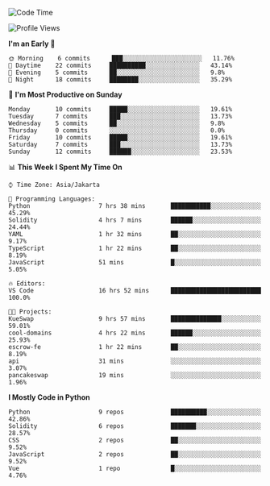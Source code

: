 <!--START_SECTION:waka-->
![Code Time](http://img.shields.io/badge/Code%20Time-1%2C178%20hrs%2048%20mins-blue)

![Profile Views](http://img.shields.io/badge/Profile%20Views-8-blue)

**I'm an Early 🐤** 

```text
🌞 Morning    6 commits      ███░░░░░░░░░░░░░░░░░░░░░░   11.76% 
🌆 Daytime    22 commits     ██████████░░░░░░░░░░░░░░░   43.14% 
🌃 Evening    5 commits      ██░░░░░░░░░░░░░░░░░░░░░░░   9.8% 
🌙 Night      18 commits     ████████░░░░░░░░░░░░░░░░░   35.29%

```
📅 **I'm Most Productive on Sunday** 

```text
Monday       10 commits     █████░░░░░░░░░░░░░░░░░░░░   19.61% 
Tuesday      7 commits      ███░░░░░░░░░░░░░░░░░░░░░░   13.73% 
Wednesday    5 commits      ██░░░░░░░░░░░░░░░░░░░░░░░   9.8% 
Thursday     0 commits      ░░░░░░░░░░░░░░░░░░░░░░░░░   0.0% 
Friday       10 commits     █████░░░░░░░░░░░░░░░░░░░░   19.61% 
Saturday     7 commits      ███░░░░░░░░░░░░░░░░░░░░░░   13.73% 
Sunday       12 commits     ██████░░░░░░░░░░░░░░░░░░░   23.53%

```


📊 **This Week I Spent My Time On** 

```text
⌚︎ Time Zone: Asia/Jakarta

💬 Programming Languages: 
Python                   7 hrs 38 mins       ███████████░░░░░░░░░░░░░░   45.29% 
Solidity                 4 hrs 7 mins        ██████░░░░░░░░░░░░░░░░░░░   24.44% 
YAML                     1 hr 32 mins        ██░░░░░░░░░░░░░░░░░░░░░░░   9.17% 
TypeScript               1 hr 22 mins        ██░░░░░░░░░░░░░░░░░░░░░░░   8.19% 
JavaScript               51 mins             █░░░░░░░░░░░░░░░░░░░░░░░░   5.05%

🔥 Editors: 
VS Code                  16 hrs 52 mins      █████████████████████████   100.0%

🐱‍💻 Projects: 
KueSwap                  9 hrs 57 mins       ██████████████░░░░░░░░░░░   59.01% 
cool-domains             4 hrs 22 mins       ██████░░░░░░░░░░░░░░░░░░░   25.93% 
escrow-fe                1 hr 22 mins        ██░░░░░░░░░░░░░░░░░░░░░░░   8.19% 
api                      31 mins             ░░░░░░░░░░░░░░░░░░░░░░░░░   3.07% 
pancakeswap              19 mins             ░░░░░░░░░░░░░░░░░░░░░░░░░   1.96%

```

**I Mostly Code in Python** 

```text
Python                   9 repos             ██████████░░░░░░░░░░░░░░░   42.86% 
Solidity                 6 repos             ███████░░░░░░░░░░░░░░░░░░   28.57% 
CSS                      2 repos             ██░░░░░░░░░░░░░░░░░░░░░░░   9.52% 
JavaScript               2 repos             ██░░░░░░░░░░░░░░░░░░░░░░░   9.52% 
Vue                      1 repo              █░░░░░░░░░░░░░░░░░░░░░░░░   4.76%

```



<!--END_SECTION:waka-->

